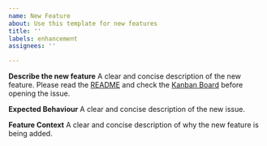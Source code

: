 ```yaml
---
name: New Feature
about: Use this template for new features
title: ''
labels: enhancement
assignees: ''

---
```


**Describe the new feature**
A clear and concise description of the new feature. Please read the [README](https://github.com/spe-uob/2023-SkillsLearningGame/blob/dev/README.md) and check the [Kanban Board](https://github.com/orgs/spe-uob/projects/81) before opening the issue.

**Expected Behaviour**
A clear and concise description of the new issue.

**Feature Context**
A clear and concise description of why the new feature is being added.
